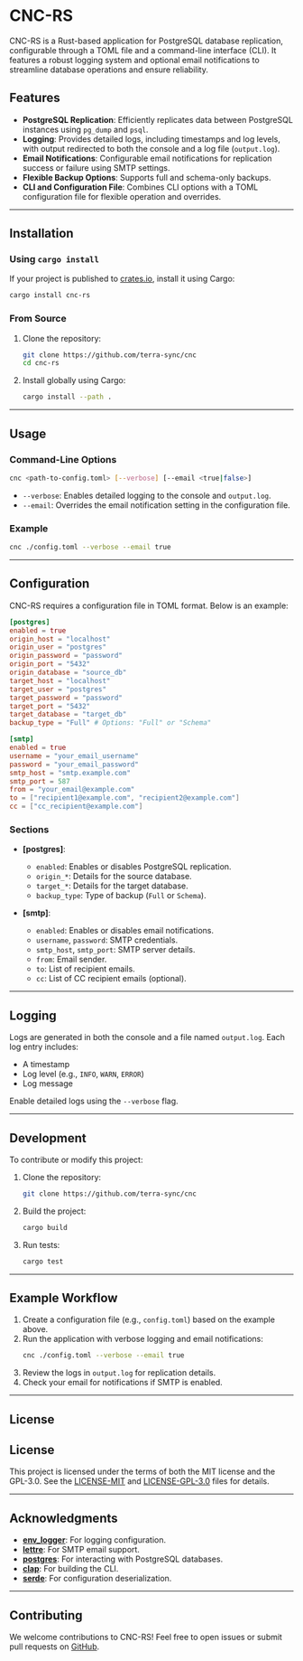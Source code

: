 # CNC-RS

CNC-RS is a Rust-based application for PostgreSQL database replication, configurable through a TOML file and a command-line interface (CLI). It features a robust logging system and optional email notifications to streamline database operations and ensure reliability. 

## Features

- **PostgreSQL Replication**: Efficiently replicates data between PostgreSQL instances using `pg_dump` and `psql`.
- **Logging**: Provides detailed logs, including timestamps and log levels, with output redirected to both the console and a log file (`output.log`).
- **Email Notifications**: Configurable email notifications for replication success or failure using SMTP settings.
- **Flexible Backup Options**: Supports full and schema-only backups.
- **CLI and Configuration File**: Combines CLI options with a TOML configuration file for flexible operation and overrides.

---

## Installation

### Using `cargo install`

If your project is published to [crates.io](https://crates.io), install it using Cargo:

```bash
cargo install cnc-rs
```

### From Source

1. Clone the repository:
   ```bash
   git clone https://github.com/terra-sync/cnc
   cd cnc-rs
   ```

2. Install globally using Cargo:
   ```bash
   cargo install --path .
   ```

---

## Usage

### Command-Line Options

```bash
cnc <path-to-config.toml> [--verbose] [--email <true|false>]
```

- `--verbose`: Enables detailed logging to the console and `output.log`.
- `--email`: Overrides the email notification setting in the configuration file.

### Example

```bash
cnc ./config.toml --verbose --email true
```

---

## Configuration

CNC-RS requires a configuration file in TOML format. Below is an example:

```toml
[postgres]
enabled = true
origin_host = "localhost"
origin_user = "postgres"
origin_password = "password"
origin_port = "5432"
origin_database = "source_db"
target_host = "localhost"
target_user = "postgres"
target_password = "password"
target_port = "5432"
target_database = "target_db"
backup_type = "Full" # Options: "Full" or "Schema"

[smtp]
enabled = true
username = "your_email_username"
password = "your_email_password"
smtp_host = "smtp.example.com"
smtp_port = 587
from = "your_email@example.com"
to = ["recipient1@example.com", "recipient2@example.com"]
cc = ["cc_recipient@example.com"]
```

### Sections

- **[postgres]**:
  - `enabled`: Enables or disables PostgreSQL replication.
  - `origin_*`: Details for the source database.
  - `target_*`: Details for the target database.
  - `backup_type`: Type of backup (`Full` or `Schema`).

- **[smtp]**:
  - `enabled`: Enables or disables email notifications.
  - `username`, `password`: SMTP credentials.
  - `smtp_host`, `smtp_port`: SMTP server details.
  - `from`: Email sender.
  - `to`: List of recipient emails.
  - `cc`: List of CC recipient emails (optional).

---

## Logging

Logs are generated in both the console and a file named `output.log`. Each log entry includes:
- A timestamp
- Log level (e.g., `INFO`, `WARN`, `ERROR`)
- Log message

Enable detailed logs using the `--verbose` flag.

---

## Development

To contribute or modify this project:

1. Clone the repository:
   ```bash
   git clone https://github.com/terra-sync/cnc
   ```

2. Build the project:
   ```bash
   cargo build
   ```

3. Run tests:
   ```bash
   cargo test
   ```

---

## Example Workflow

1. Create a configuration file (e.g., `config.toml`) based on the example above.
2. Run the application with verbose logging and email notifications:
   ```bash
   cnc ./config.toml --verbose --email true
   ```
3. Review the logs in `output.log` for replication details.
4. Check your email for notifications if SMTP is enabled.

---

## License

## License

This project is licensed under the terms of both the MIT license and
the GPL-3.0. See the [LICENSE-MIT](LICENSE-MIT) and
[LICENSE-GPL-3.0](LICENSE-GPL-3.0) files for details.

---

## Acknowledgments

- **[env_logger](https://crates.io/crates/env_logger)**: For logging configuration.
- **[lettre](https://crates.io/crates/lettre)**: For SMTP email support.
- **[postgres](https://crates.io/crates/postgres)**: For interacting with PostgreSQL databases.
- **[clap](https://crates.io/crates/clap)**: For building the CLI.
- **[serde](https://crates.io/crates/serde)**: For configuration deserialization.

---

## Contributing

We welcome contributions to CNC-RS! Feel free to open issues or submit pull requests on [GitHub](https://github.com/yourusername/cnc-rs).

